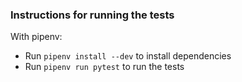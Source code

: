 ### Instructions for running the tests

With pipenv:

- Run `pipenv install --dev` to install dependencies
- Run `pipenv run pytest` to run the tests

